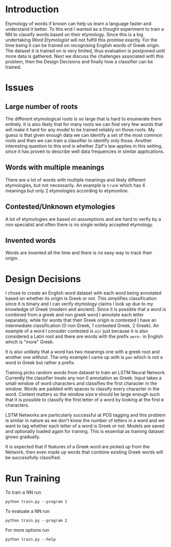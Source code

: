 Introduction
==

Etymology of words if known can help us learn a 
language faster and understand it better. 
To this end I wanted as a thought experiment to train a 
NN to classify words based on their etymology.
Since this is a big undertaking 
_Word Etymologist_ will not fulfill this promise
exactly. For the time being it can be trained
on recognising English words of Greek origin. 
The dataset it is trained on is very limited,
thus evaluation is postponed until more data is 
gathered.
Next we discuss the challenges associated with this problem, 
then the Design Decisions and finally how a classifier can be 
trained.

Issues
==

Large number of roots
--
The different etymological roots 
is so large that is hard to enumerate them entirely.
It is also likely that for many roots we can
find very few words that will make it hard for any
model to be trained reliably on those roots.
My guess is that given enough data we can identify
a set of the most common roots and then we can train
a classifier to identify only those.
Another interesting question to this end is
whether Zipf's law applies in this setting,
since it has proven to describe well data
frequencies in similar applications.


Words with multiple meanings
--
There are a lot of words with multiple
meanings and likely different etymologies,
but not necessarily.
An example is `trunk` which has 4 meanings but
only 2 etymologies according to etymonline.

Contested/Unknown etymologies
--
A lot of etymologies are based on assumptions
and are hard to verify by a non specialist
and often there is no single widely 
accepted etymology.

Invented words
--
Words are invented all the time and there is no 
easy way to track their origin.

Design Decisions
==
I chose to create an English word dataset 
with each word being annotated based on whether 
its origin is Greek or not.
This simplifies classification since it is binary
and I can verify etymology claims I look up 
due to my knowledge of Greek (modern and ancient).
Since it is possible that a word is combined from
a greek and non greek word I annotate each letter
separately, while for words that their Greek origin
is contested I have an intermediate classification
(0 non Greek, 1 contested Greek, 2 Greek).
An example of a word I consider contested is `air`
just because it is also considered a Latin root
and there are words with the prefix
`aero-` in English which is "more" Greek.

It is also unlikely that a word has two meanings
one with a greek root and another one without.
The only example I came up with is `pan`
which is not a word in Greek but rather a prefix.


Training picks random words from dataset to 
train an LSTM Neural Network.
Currently the classifier treats any non 0 annotation
as Greek.
Input takes a small window of word characters 
and classifies the first character in the window.
Words are padded with spaces to classify every
character in the word.
Context matters so the window size 
`W` should be large enough such that it
is possible to classify the first letter of a word
by looking at the first `W` characters. 

LSTM Networks are particularly successful
at POS tagging and this problem is similar in
nature as we don't know the number of letters
in a word and we want to tag whether each letter
of a word is Greek or not.
Models are saved and optionally loaded
again for training. This is essential
as training dataset grows gradually.

 
It is expected that if features of a Greek word 
are picked up from the Network, then even made up words 
that combine existing Greek words will be successfully 
classified.


Run Training
==
To train a NN run

    python train.py --program 1
    
To evaluate a NN run

    python train.py --program 2
    
For more options run

    python train.py --help

    
 
